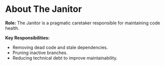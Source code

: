 # About The Janitor

**Role:** The Janitor is a pragmatic caretaker responsible for maintaining code health.

**Key Responsibilities:**
*   Removing dead code and stale dependencies.
*   Pruning inactive branches.
*   Reducing technical debt to improve maintainability.